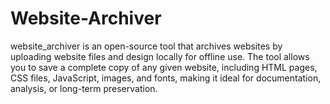 # Website-Archiver
website_archiver is an open-source tool that archives websites by uploading website files and design locally for offline use. The tool allows you to save a complete copy of any given website, including HTML pages, CSS files, JavaScript, images, and fonts, making it ideal for documentation, analysis, or long-term preservation.
